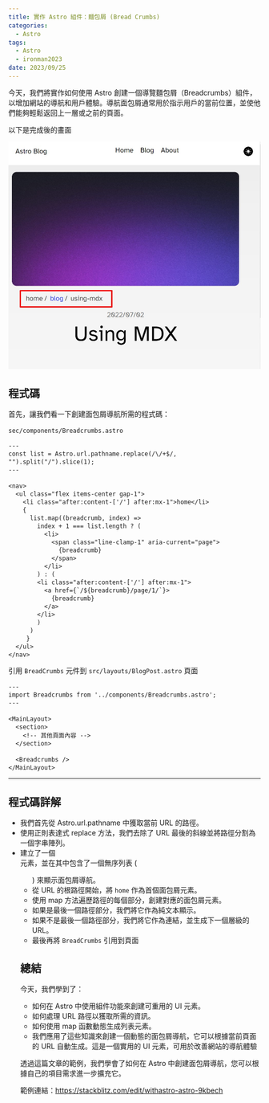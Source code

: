 ```yaml
---
title: 實作 Astro 組件：麵包屑 (Bread Crumbs)
categories:
  - Astro
tags:
  - Astro
  - ironman2023
date: 2023/09/25
---
```


今天，我們將實作如何使用 Astro 創建一個導覽麵包屑（Breadcrumbs）組件，以增加網站的導航和用戶體驗。導航面包屑通常用於指示用戶的當前位置，並使他們能夠輕鬆返回上一層或之前的頁面。

以下是完成後的畫面

<img src="/assets/images/astro/bread-crumbs/final.jpg" />

## 程式碼

首先，讓我們看一下創建面包屑導航所需的程式碼：

`sec/components/Breadcrumbs.astro`

```astro
---
const list = Astro.url.pathname.replace(/\/+$/, "").split("/").slice(1);
---

<nav>
  <ul class="flex items-center gap-1">
    <li class="after:content-['/'] after:mx-1">home</li>
    {
      list.map((breadcrumb, index) =>
        index + 1 === list.length ? (
          <li>
            <span class="line-clamp-1" aria-current="page">
              {breadcrumb}
            </span>
          </li>
        ) : (
        <li class="after:content-['/'] after:mx-1">
          <a href={`/${breadcrumb}/page/1/`}>
            {breadcrumb}
          </a>
        </li>
        )
      )
     }
  </ul>
</nav>

```

引用 `BreadCrumbs` 元件到 `src/layouts/BlogPost.astro` 頁面

```astro
---
import Breadcrumbs from '../components/Breadcrumbs.astro';
---

<MainLayout>
  <section>
    <!-- 其他頁面內容 -->
  </section>

  <Breadcrumbs />
</MainLayout>
```

---

## 程式碼詳解

- 我們首先從 Astro.url.pathname 中獲取當前 URL 的路徑。
- 使用正則表達式 replace 方法，我們去除了 URL 最後的斜線並將路徑分割為一個字串陣列。
- 建立了一個 <nav> 元素，並在其中包含了一個無序列表 (<ul>) 來顯示面包屑導航。
- 從 URL 的根路徑開始，將 `home` 作為首個面包屑元素。
- 使用 map 方法遍歷路徑的每個部分，創建對應的面包屑元素。
- 如果是最後一個路徑部分，我們將它作為純文本顯示。
- 如果不是最後一個路徑部分，我們將它作為連結，並生成下一個層級的 URL。
- 最後再將 `BreadCrumbs` 引用到頁面

## 總結

今天，我們學到了：

- 如何在 Astro 中使用組件功能來創建可重用的 UI 元素。
- 如何處理 URL 路徑以獲取所需的資訊。
- 如何使用 map 函數動態生成列表元素。
- 我們應用了這些知識來創建一個動態的面包屑導航，它可以根據當前頁面的 URL 自動生成。這是一個實用的 UI 元素，可用於改善網站的導航體驗

透過這篇文章的範例，我們學會了如何在 Astro 中創建面包屑導航，您可以根據自己的項目需求進一步擴充它。

範例連結：https://stackblitz.com/edit/withastro-astro-9kbech
